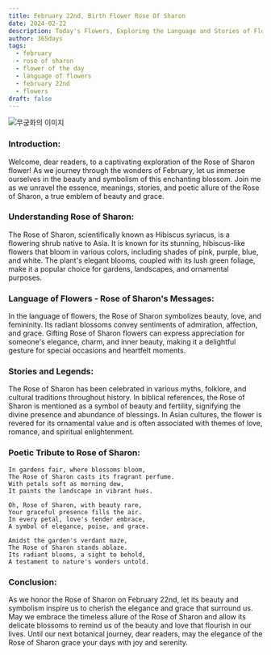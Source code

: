 ```yaml
---
title: February 22nd, Birth Flower Rose Of Sharon
date: 2024-02-22
description: Today's Flowers, Exploring the Language and Stories of Flowers Rose Of Sharon
author: 365days
tags:
  - february
  - rose of sharon
  - flower of the day
  - language of flowers
  - february 22nd
  - flowers
draft: false
---
```

![무궁화의 이미지](https://cdn.pixabay.com/photo/2019/07/16/14/50/rose-of-sharon-4342080_1280.jpg#center)
### **Introduction:**
Welcome, dear readers, to a captivating exploration of the Rose of Sharon flower! As we journey through the wonders of February, let us immerse ourselves in the beauty and symbolism of this enchanting blossom. Join me as we unravel the essence, meanings, stories, and poetic allure of the Rose of Sharon, a true emblem of beauty and grace.

### **Understanding Rose of Sharon:**
The Rose of Sharon, scientifically known as Hibiscus syriacus, is a flowering shrub native to Asia. It is known for its stunning, hibiscus-like flowers that bloom in various colors, including shades of pink, purple, blue, and white. The plant's elegant blooms, coupled with its lush green foliage, make it a popular choice for gardens, landscapes, and ornamental purposes.

### **Language of Flowers - Rose of Sharon's Messages:**
In the language of flowers, the Rose of Sharon symbolizes beauty, love, and femininity. Its radiant blossoms convey sentiments of admiration, affection, and grace. Gifting Rose of Sharon flowers can express appreciation for someone's elegance, charm, and inner beauty, making it a delightful gesture for special occasions and heartfelt moments.

### **Stories and Legends:**
The Rose of Sharon has been celebrated in various myths, folklore, and cultural traditions throughout history. In biblical references, the Rose of Sharon is mentioned as a symbol of beauty and fertility, signifying the divine presence and abundance of blessings. In Asian cultures, the flower is revered for its ornamental value and is often associated with themes of love, romance, and spiritual enlightenment.

### **Poetic Tribute to Rose of Sharon:**
```plaintext
In gardens fair, where blossoms bloom,
The Rose of Sharon casts its fragrant perfume.
With petals soft as morning dew,
It paints the landscape in vibrant hues.

Oh, Rose of Sharon, with beauty rare,
Your graceful presence fills the air.
In every petal, love's tender embrace,
A symbol of elegance, poise, and grace.

Amidst the garden's verdant maze,
The Rose of Sharon stands ablaze.
Its radiant blooms, a sight to behold,
A testament to nature's wonders untold.
```

### **Conclusion:**
As we honor the Rose of Sharon on February 22nd, let its beauty and symbolism inspire us to cherish the elegance and grace that surround us. May we embrace the timeless allure of the Rose of Sharon and allow its delicate blossoms to remind us of the beauty and love that flourish in our lives. Until our next botanical journey, dear readers, may the elegance of the Rose of Sharon grace your days with joy and serenity.